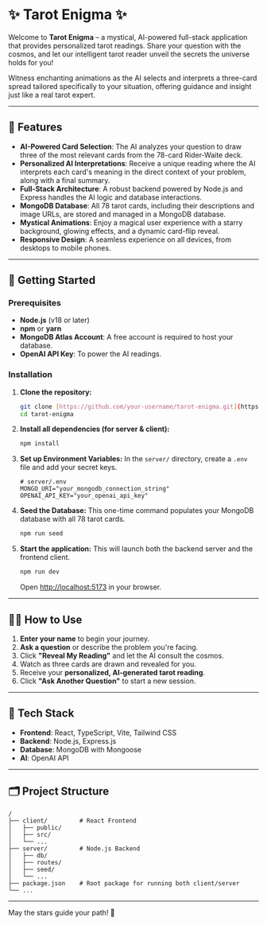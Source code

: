 # ✨ Tarot Enigma ✨

Welcome to **Tarot Enigma** – a mystical, AI-powered full-stack application that provides personalized tarot readings. Share your question with the cosmos, and let our intelligent tarot reader unveil the secrets the universe holds for you!

Witness enchanting animations as the AI selects and interprets a three-card spread tailored specifically to your situation, offering guidance and insight just like a real tarot expert.

---

## 🌟 Features

- **AI-Powered Card Selection**: The AI analyzes your question to draw three of the most relevant cards from the 78-card Rider-Waite deck.
- **Personalized AI Interpretations**: Receive a unique reading where the AI interprets each card's meaning in the direct context of your problem, along with a final summary.
- **Full-Stack Architecture**: A robust backend powered by Node.js and Express handles the AI logic and database interactions.
- **MongoDB Database**: All 78 tarot cards, including their descriptions and image URLs, are stored and managed in a MongoDB database.
- **Mystical Animations**: Enjoy a magical user experience with a starry background, glowing effects, and a dynamic card-flip reveal.
- **Responsive Design**: A seamless experience on all devices, from desktops to mobile phones.

---

## 🚀 Getting Started

### Prerequisites

- **Node.js** (v18 or later)
- **npm** or **yarn**
- **MongoDB Atlas Account**: A free account is required to host your database.
- **OpenAI API Key**: To power the AI readings.

### Installation

1.  **Clone the repository:**
    ```sh
    git clone [https://github.com/your-username/tarot-enigma.git](https://github.com/your-username/tarot-enigma.git)
    cd tarot-enigma
    ```

2.  **Install all dependencies (for server & client):**
    ```sh
    npm install
    ```

3.  **Set up Environment Variables:**
    In the `server/` directory, create a `.env` file and add your secret keys.
    ```
    # server/.env
    MONGO_URI="your_mongodb_connection_string"
    OPENAI_API_KEY="your_openai_api_key"
    ```

4.  **Seed the Database:**
    This one-time command populates your MongoDB database with all 78 tarot cards.
    ```sh
    npm run seed
    ```

5.  **Start the application:**
    This will launch both the backend server and the frontend client.
    ```sh
    npm run dev
    ```
    Open [http://localhost:5173](http://localhost:5173) in your browser.

---

## 🧙‍♂️ How to Use

1.  **Enter your name** to begin your journey.
2.  **Ask a question** or describe the problem you're facing.
3.  Click **"Reveal My Reading"** and let the AI consult the cosmos.
4.  Watch as three cards are drawn and revealed for you.
5.  Receive your **personalized, AI-generated tarot reading**.
6.  Click **"Ask Another Question"** to start a new session.

---

## 🪬 Tech Stack

-   **Frontend**: React, TypeScript, Vite, Tailwind CSS
-   **Backend**: Node.js, Express.js
-   **Database**: MongoDB with Mongoose
-   **AI**: OpenAI API

---

## 🗂️ Project Structure
```
/
├── client/         # React Frontend
│   ├── public/
│   ├── src/
│   └── ...
├── server/         # Node.js Backend
│   ├── db/
│   ├── routes/
│   ├── seed/
│   └── ...
├── package.json    # Root package for running both client/server
└── ...
```
---

May the stars guide your path! 🌌
